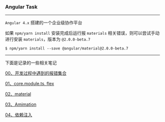 ### Angular Task

----

`Angular 4.x` 搭建的一个企业级协作平台

如果 `npm/yarn install` 安装完成后运行报 `materials` 相关错误，则可以尝试手动进行安装 `materials`，版本为 `@2.0.0-beta.7`

```
$ npm/yarn install --save @angular/material@2.0.0-beta.7
```

----

下面是记录的一些相关笔记

[00、开发过程中遇到的报错集合](https://github.com/hanekaoru/Angular-Task/blob/master/note/00.md)

[01、core.module.ts, flex](https://github.com/hanekaoru/Angular-Task/blob/master/note/01.md)

[02、material](https://github.com/hanekaoru/Angular-Task/blob/master/note/02.md)

[03、Amimation](https://github.com/hanekaoru/Angular-Task/blob/master/note/03.md)

[04、依赖注入](https://github.com/hanekaoru/Angular-Task/blob/master/note/04.md)
